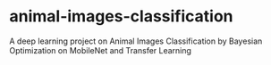 # animal-images-classification
A deep learning project on Animal Images Classification by Bayesian Optimization on MobileNet and Transfer Learning

